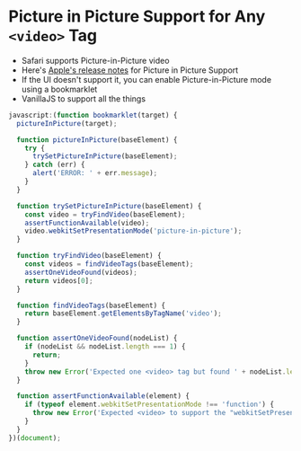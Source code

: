 # Picture in Picture Support for Any `<video>` Tag

* Safari supports Picture-in-Picture video
* Here's [Apple's release notes](https://developer.apple.com/library/content/releasenotes/General/WhatsNewInSafari/Articles/Safari_9_0.html#//apple_ref/doc/uid/TP40014305-CH9-SW18) for Picture in Picture Support
* If the UI doesn't support it, you can enable Picture-in-Picture mode using a bookmarklet
* VanillaJS to support all the things

```js
javascript:(function bookmarklet(target) {
  pictureInPicture(target);

  function pictureInPicture(baseElement) {
    try {
      trySetPictureInPicture(baseElement);
    } catch (err) {
      alert('ERROR: ' + err.message);
    }
  }

  function trySetPictureInPicture(baseElement) {
    const video = tryFindVideo(baseElement);
    assertFunctionAvailable(video);
    video.webkitSetPresentationMode('picture-in-picture');
  }

  function tryFindVideo(baseElement) {
    const videos = findVideoTags(baseElement);
    assertOneVideoFound(videos);
    return videos[0];
  }

  function findVideoTags(baseElement) {
    return baseElement.getElementsByTagName('video');
  }

  function assertOneVideoFound(nodeList) {
    if (nodeList && nodeList.length === 1) {
      return;
    }
    throw new Error('Expected one <video> tag but found ' + nodeList.length + ' in document.');
  }

  function assertFunctionAvailable(element) {
    if (typeof element.webkitSetPresentationMode !== 'function') {
      throw new Error('Expected <video> to support the "webkitSetPresentationMode" method');
    }
  }
})(document);
```
